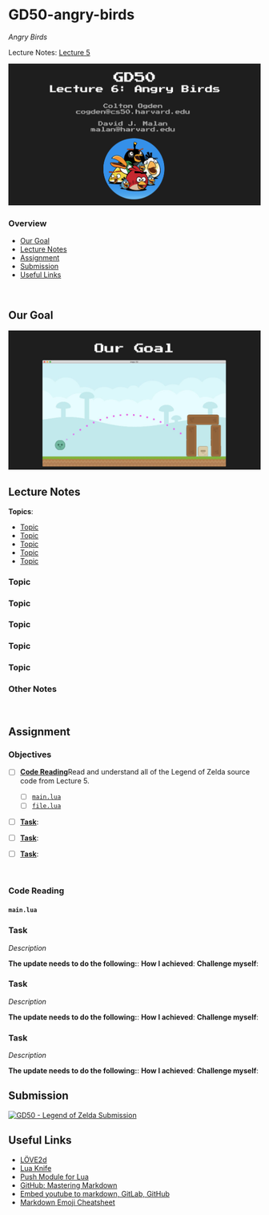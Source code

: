 # GD50-angry-birds
*Angry Birds*


Lecture Notes: [Lecture 5](https://github.com/jazorhe/GD50-angry-birds/blob/main/lecture6.pdf)

<img src="img/title.png" width="700">


### Overview
-   [Our Goal](#our-goal)
-   [Lecture Notes](#lecture-notes)
-   [Assignment](#assignment)
-   [Submission](#submission)
-   [Useful Links](#useful-links)


<br>

## Our Goal

<img src="img/our-goal.png" width="700">


## Lecture Notes
**Topics**:
-   [Topic](#topic)
-   [Topic](#topic)
-   [Topic](#topic)
-   [Topic](#topic)
-   [Topic](#topic)


### Topic
### Topic
### Topic
### Topic
### Topic


### Other Notes


<br>

## Assignment
### Objectives
-   [ ] [**Code Reading**](#code-reading)Read and understand all of the Legend of Zelda source code from Lecture 5.
    -   [ ] [`main.lua`](#mainlua)
    -   [ ] [`file.lua`](#filelua)

-   [ ] [**Task**](#task):
-   [ ] [**Task**](#task):
-   [ ] [**Task**](#task):


<br>

### Code Reading
#### `main.lua`


### Task
*Description*

**The update needs to do the following:**:
**How I achieved**:
**Challenge myself**:


### Task
*Description*

**The update needs to do the following:**:
**How I achieved**:
**Challenge myself**:


### Task
*Description*

**The update needs to do the following:**:
**How I achieved**:
**Challenge myself**:


## Submission
[![GD50 - Legend of Zelda Submission](http://img.youtube.com/vi/r8S6raqy6L4/0.jpg)](http://www.youtube.com/watch?v=r8S6raqy6L4 "GD50 - Legend of Zelda Submission")


## Useful Links
-   [LÖVE2d](https://love2d.org/wiki/love)
-   [Lua Knife](https://github.com/airstruck/knife)
-   [Push Module for Lua](https://github.com/Ulydev/push)
-   [GitHub: Mastering Markdown](https://guides.github.com/features/mastering-markdown/)
-   [Embed youtube to markdown, GitLab, GitHub](http://embedyoutube.org/)
-   [Markdown Emoji Cheatsheet](https://github.com/ikatyang/emoji-cheat-sheet/blob/master/README.md)
